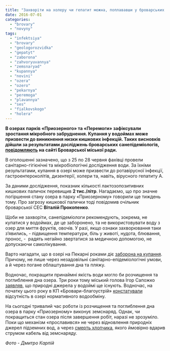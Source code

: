 ```yaml
---
title: "Захворіти на холеру чи гепатит можна, поплававши у броварських озерах – СЕС"
date: 2016-07-01
categories: 
  - "brovary"
  - "novyny"
tags: 
  - "infektsiya"
  - "brovary"
  - "geologorozvidka"
  - "gepatyt"
  - "zaborona"
  - "zahvoryuvannya"
  - "zemsnaryad"
  - "kupannya"
  - "novini"
  - "ozera"
  - "ozero"
  - "pekarnya"
  - "peremoga"
  - "plavannya"
  - "ses"
  - "fialkovskogo"
  - "holera"
---
```


**В озерах парків «Приозерного» та «Перемоги» зафіксували зростання мікробного забруднення. Купання у водоймах може призвести до виникнення низки кишкових інфекцій. Таких висновків дійшли за результатами досліджень броварських санепідеміологів,** [**повідомляють**](http://brovary.kiev.ua/pro-rezultati-dosl%D1%96dzhen-vodoimishch-m%D1%96sta-brovari) **на сайті Броварської міської ради.**

В оголошенні зазначено, що з 25 по 28 червня фахівці провели санітарно-гігієнічні та мікробіологічні дослідження води. За їхніми результатами, купання в озері може призвести до ротавірусної інфекції, гастроентероколітів, дизентерії, холери та, навіть, вірусного гепатиту А.

За даними дослідження, показник кількості лактозопозитивних кишкових паличок перевищив **2 тис./літр**. Нагадаємо, що про значне погіршення стану озера в парку «Приозерному» говорили ще тиждень тому. Про загрозу кишкової палички тоді повідомив очільник броварської СЕС **Віталій Прокопенко**.

Щоби не захворіти, санепідеміологи рекомендують, зокрема, не купатися у водоймах, де це заборонено, та не використовувати воду з озер для миття фруктів, овочів. У разі, якщо ознаки захворювання таки з’явились, - підвищення температури, біль у животі, нудота, блювання, пронос, -  радять негайно звертатися за медичною допомогою, не допускаючи самолікування.

Варто нагадати, що в озері на Пекарні роками діє [заборона на купання](https://mpz.brovary.org/vodohreshha-2016-stan-ozera-na-pekarni-neprydatnyj-dlya-kupannya/). Причому, не лише через незадовільні санітарно-епідеміологічні умови, а й через погане облаштування дна та пляжу.

Водночас, покращити принаймні якість води могло би розчищення та поглиблення дна озера. Три роки тому міський голова Ігор Сапожко [заявляв](https://mpz.brovary.org/ozero-u-parku-priozerniy-hochut-rozchistiti-za-rahunok-derzhbyudzhetu/), що природні джерела у водоймі ще існують. Водночас, на початку цього року в КП «Бровари-благоустрій» [констатували](https://mpz.brovary.org/vodohreshha-2016-stan-ozera-na-pekarni-neprydatnyj-dlya-kupannya/) відсутність в озері нормативного водообміну.

На сьогодні тривалий час роботи із розчищення та поглиблення дна озера в парку «Приозерному» виконує земснаряд. Однак, чи покращиться стан озера після завершення робіт, наразі не зрозуміло. Поки що механізм «прославився» не через відновлення природніх джерел підземних вод, а через [смерть хлопчика](https://mpz.brovary.org/vynu-elektrostrumu-u-smerti-hlopchyka-obitsyayut-vstanovyty-azh-za-misyats-video/), якого ймовірно вдарив струмом кабель від земснаряду.

_Фото - Дмитро Карпій_
